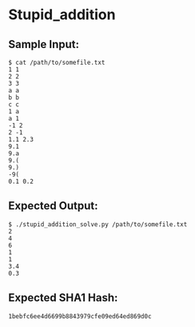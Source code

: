 # Stupid_addition

## Sample Input:

```
$ cat /path/to/somefile.txt
1 1
2 2
3 3
a a
b b
c c
1 a
a 1
-1 2
2 -1
1.1 2.3
9.1
9.a
9.(
9.)
-9(
0.1 0.2
```
## Expected Output:

```
$ ./stupid_addition_solve.py /path/to/somefile.txt
2
4
6
1
1
3.4
0.3
```
## Expected SHA1 Hash:

```
1bebfc6ee4d6699b8843979cfe09ed64ed869d0c
```
